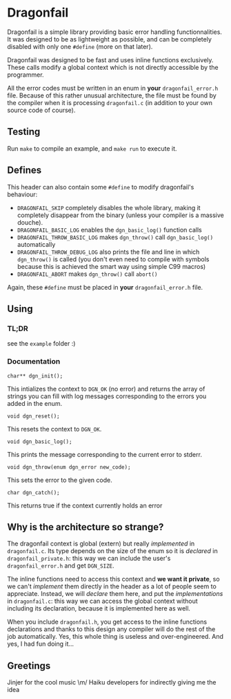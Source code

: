 # Dragonfail
Dragonfail is a simple library providing basic error handling functionnalities.
It was designed to be as lightweight as possible, and can be completely disabled
with only one `#define` (more on that later).

Dragonfail was designed to be fast and uses inline functions exclusively. These
calls modify a global context which is not directly accessible by the programmer.

All the error codes must be written in an enum in **your** `dragonfail_error.h` file.
Because of this rather unusual architecture, the file must be found by the compiler
when it is processing `dragonfail.c` (in addition to your own source code of course).

## Testing
Run `make` to compile an example, and `make run` to execute it.

## Defines
This header can also contain some `#define` to modify dragonfail's behaviour:
 - `DRAGONFAIL_SKIP` completely disables the whole library, making it completely
   disappear from the binary (unless your compiler is a massive douche).
 - `DRAGONFAIL_BASIC_LOG` enables the `dgn_basic_log()` function calls
 - `DRAGONFAIL_THROW_BASIC_LOG` makes `dgn_throw()` call `dgn_basic_log()` automatically
 - `DRAGONFAIL_THROW_DEBUG_LOG` also prints the file and line in which
   `dgn_throw()` is called (you don't even need to compile with symbols
   because this is achieved the smart way using simple C99 macros)
 - `DRAGONFAIL_ABORT` makes `dgn_throw()` call `abort()`

Again, these `#define` must be placed in **your** `dragonfail_error.h` file.

## Using
### TL;DR
see the `example` folder :)

### Documentation
```
char** dgn_init();
```
This intializes the context to `DGN_OK` (no error) and returns the array of strings
you can fill with log messages corresponding to the errors you added in the enum.

```
void dgn_reset();
```
This resets the context to `DGN_OK`.

```
void dgn_basic_log();
```
This prints the message corresponding to the current error to stderr.

```
void dgn_throw(enum dgn_error new_code);
```
This sets the error to the given code.

```
char dgn_catch();
```
This returns true if the context currently holds an error

## Why is the architecture so strange?
The dragonfail context is global (extern) but really *implemented* in `dragonfail.c`.
Its type depends on the size of the enum so it is *declared* in `dragonfail_private.h`:
this way we can include the user's `dragonfail_error.h` and get `DGN_SIZE`.

The inline functions need to access this context and **we want it private**, so we can't
*implement* them directly in the header as a lot of people seem to appreciate. Instead,
we will *declare* them here, and put the *implementations* in `dragonfail.c`: this way
we can access the global context without including its declaration, because it is
implemented here as well.

When you include `dragonfail.h`, you get access to the inline functions declarations
and thanks to this design any compiler will do the rest of the job automatically. Yes,
this whole thing is useless and over-engineered. And yes, I had fun doing it...

## Greetings
Jinjer for the cool music \m/
Haiku developers for indirectly giving me the idea
